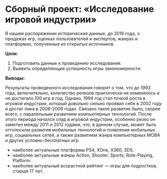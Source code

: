 # Сборный проект: «Исследование игровой индустрии»
В нашем распоряжении исторические данные, до 2016 года, о продажах игр, оценках пользователей и экспертов, жанрах и платформах, полученные из открытых источников.

**Цели:**

1. Подготовить данные к проведению исследования. 
2. Выявить определяющие успешность игры закономерности.


**Выводы:**

Результаты проведенного исследования говорят о том, что до 1993 года, включительно, количество релизов практически не изменялось и не достигало 100 игр в год. Однако, 1994 год стал точкой роста в игровой индустрии, который довольно сильно проявил себя в 2002 году и достиг пика в 2008-2009 годах. Связано такое развитие было, скорее всего, с паралельным развитием компьютерных технологий. После этого периода начался спад в игровой индустрии, особенно резко он заметен между 2011 и 2012 годами, что, в данном случае, может быть отголоском развития мобильных технологий и появления мобильных игр, социальных сетей, а также развитием жанра компьютерных MOBA и других условно-бесплатных игр.


- наиболее актуальные платформы PS4, XOne, X360, 3DS.
- наиболее актуальные жанры Action, Shooter, Sports, Role-Playing, Platform.
- наиболее актуальный возрастной рейтинг — игры для подростков, старше 17 лет.
